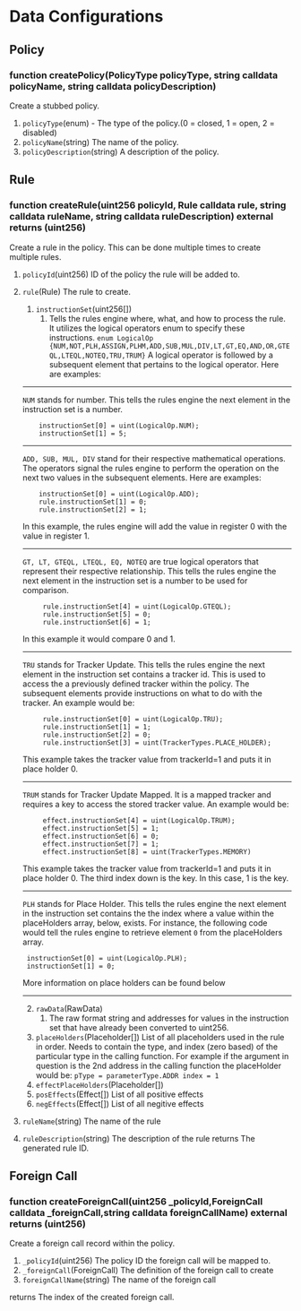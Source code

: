 # Data Configurations

## Policy
### function createPolicy(PolicyType policyType, string calldata policyName, string calldata policyDescription)

Create a stubbed policy. 

1. ```policyType```(enum) - The type of the policy.(0 = closed, 1 = open, 2 = disabled)
2. ```policyName```(string) The name of the policy.
3. ```policyDescription```(string) A description of the policy.

## Rule
### function createRule(uint256 policyId, Rule calldata rule, string calldata ruleName, string calldata ruleDescription) external returns (uint256)

Create a rule in the policy. This can be done multiple times to create multiple rules. 

1. ```policyId```(uint256) ID of the policy the rule will be added to.
2. ```rule```(Rule) The rule to create.
   1. ```instructionSet```(uint256[])
      1. Tells the rules engine where, what, and how to process the rule. It utilizes the logical operators enum to specify these instructions. 
    ```enum LogicalOp {NUM,NOT,PLH,ASSIGN,PLHM,ADD,SUB,MUL,DIV,LT,GT,EQ,AND,OR,GTEQL,LTEQL,NOTEQ,TRU,TRUM}```
    A logical operator is followed by a subsequent element that pertains to the logical operator. Here are examples: 

     ---

    `NUM` stands for number. This tells the rules engine the next element in the instruction set is a number. 
    ```
        instructionSet[0] = uint(LogicalOp.NUM);
        instructionSet[1] = 5;
    ```

     ---

    `ADD, SUB, MUL, DIV` stand for their respective mathematical operations. The operators signal the rules engine to perform the operation on the next two values in the subsequent elements. Here are examples:
    ```
        instructionSet[0] = uint(LogicalOp.ADD);
        rule.instructionSet[1] = 0;
        rule.instructionSet[2] = 1;
    ```
    In this example, the rules engine will add the value in register 0 with the value in register 1. 

     ---

    `GT, LT, GTEQL, LTEQL, EQ, NOTEQ` are true logical operators that represent their respective relationship. This tells the rules engine the next element in the instruction set is a number to be used for comparison. 

   ```
        rule.instructionSet[4] = uint(LogicalOp.GTEQL);
        rule.instructionSet[5] = 0; 
        rule.instructionSet[6] = 1;
   ```
     In this example it would compare 0 and 1.

     ---

    `TRU` stands for Tracker Update. This tells the rules engine the next element in the instruction set contains a tracker id. This is used to access the a previously defined tracker within the policy. The subsequent elements provide instructions on what to do with the tracker. An example would be:
   ```
        rule.instructionSet[0] = uint(LogicalOp.TRU);
        rule.instructionSet[1] = 1;
        rule.instructionSet[2] = 0; 
        rule.instructionSet[3] = uint(TrackerTypes.PLACE_HOLDER); 
   ```
    This example takes the tracker value from trackerId=1 and puts it in place holder 0.

     ---

    `TRUM` stands for Tracker Update Mapped. It is a mapped tracker and requires a key to access the stored tracker value. An example would be:
   ```
        effect.instructionSet[4] = uint(LogicalOp.TRUM);
        effect.instructionSet[5] = 1;
        effect.instructionSet[6] = 0;
        effect.instructionSet[7] = 1; 
        effect.instructionSet[8] = uint(TrackerTypes.MEMORY) 
   ```
    This example takes the tracker value from trackerId=1 and puts it in place holder 0. The third index down is the key. In this case, 1 is the key. 

     ---

    `PLH` stands for Place Holder. This tells the rules engine the next element in the instruction set contains the the index where a value within the placeHolders array, below, exists. For instance, the following code would tell the rules engine to retrieve element ```0``` from the placeHolders array.
   ```
    instructionSet[0] = uint(LogicalOp.PLH);
    instructionSet[1] = 0;
   ```
   More information on place holders can be found below

   ---
        
   2. ```rawData```(RawData)
      1. The raw format string and addresses for values in the instruction set that have already been converted to uint256.
   3. ```placeHolders```(Placeholder[]) List of all placeholders used in the rule in order. Needs to contain the type, and index (zero based) of the particular type in the calling function. For example if the argument in question is the 2nd address in the calling function the placeHolder would be: ```pType = parameterType.ADDR index = 1```
   4. ```effectPlaceHolders```(Placeholder[])
   5. ```posEffects```(Effect[]) List of all positive effects
   6. ```negEffects```(Effect[]) List of all negitive effects
3. ```ruleName```(string) The name of the rule
4. ```ruleDescription```(string) The description of the rule
returns The generated rule ID.

## Foreign Call
### function createForeignCall(uint256 _policyId,ForeignCall calldata _foreignCall,string calldata foreignCallName) external returns (uint256)

Create a foreign call record within the policy. 

1. ```_policyId```(uint256) The policy ID the foreign call will be mapped to.
2. ```_foreignCall```(ForeignCall) The definition of the foreign call to create
3. ```foreignCallName```(string) The name of the foreign call

returns The index of the created foreign call.



